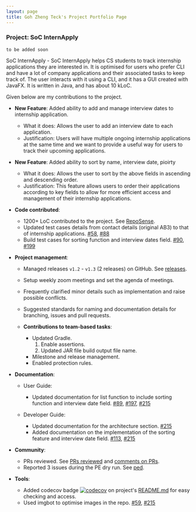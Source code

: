 ```yaml
---
layout: page
title: Goh Zheng Teck's Project Portfolio Page
---
```


### Project: SoC InternApply

`to be added soon`

SoC InternApply - SoC InternApply helps CS students to track internship applications they are interested in. It is optimised for users who prefer CLI and have a lot of company applications and their associated tasks to keep track of. The user interacts with it using a CLI, and it has a GUI created with JavaFX. It is written in Java, and has about 10 kLoC.

Given below are my contributions to the project.

* **New Feature**: Added ability to add and manage interview dates to internship application. 
  * What it does: Allows the user to add an interview date to each application. 
  * Justification: Users will have multiple ongoing internship applications at the same time and we want to provide a useful way for users to track their upcoming applications.

* **New Feature**: Added ability to sort by name, interview date, pioirty 
  * What it does: Allows the user to sort by the above fields in ascending and descending order.
  * Justification: This feature allows users to order their applications according to key fields to allow for more efficient access and management of their internship applications. 

* **Code contributed**: 
  * 1200+ LoC contributed to the project. See [RepoSense](https://nus-cs2103-ay2122s2.github.io/tp-dashboard/?search=laughingkid-sg&breakdown=true&sort=groupTitle&sortWithin=title&since=2022-02-18&timeframe=commit&mergegroup=&groupSelect=groupByRepos&checkedFileTypes=docs~functional-code~test-code~other).
  * Updated test cases details from contact details (original AB3) to that of internship applications. [#58](https://github.com/AY2122S2-CS2103T-T11-3/tp/pull/58), [#88](https://github.com/AY2122S2-CS2103T-T11-3/tp/pull/88)
  * Build test cases for sorting function and interview dates field. [#90](https://github.com/AY2122S2-CS2103T-T11-3/tp/pull/90), [#199](https://github.com/AY2122S2-CS2103T-T11-3/tp/pull/199)

* **Project management**:
  * Managed releases `v1.2` - `v1.3` (2 releases) on GitHub. See [releases](https://github.com/AY2122S2-CS2103T-T11-3/tp/releases).
  * Setup weekly zoom meetings and set the agenda of meetings.
  * Frequently clarified minor details such as implementation and raise possible conflicts.
  * Suggested standards for naming and documentation details for branching, issues and pull requests. 

  * **Contributions to team-based tasks**:
     * Updated Gradle.
       1.  Enable assertions.
       2.  Updated JAR file build output file name.
     * Milestone and release management.
     * Enabled protection rules.

<!--- * **Enhancements to existing features**: -->

* **Documentation**:
  * User Guide: 
    * Updated documentation for list function to include sorting function and interview date field. [#89](https://github.com/AY2122S2-CS2103T-T11-3/tp/pull/89), [#197](https://github.com/AY2122S2-CS2103T-T11-3/tp/pull/197), [#215](https://github.com/AY2122S2-CS2103T-T11-3/tp/pull/215)

  * Developer Guide:
    * Updated documentation for the architecture section. [#215](https://github.com/AY2122S2-CS2103T-T11-3/tp/pull/215)
    * Added documentation on the implementation of the sorting feature and interview date field. [#113](https://github.com/AY2122S2-CS2103T-T11-3/tp/pull/113), [#215](https://github.com/AY2122S2-CS2103T-T11-3/tp/pull/215)

* **Community**:
  * PRs reviewed. See [PRs reviewed](https://github.com/AY2122S2-CS2103T-T11-3/tp/issues?q=reviewed-by%3Alaughingkid-sg) and [comments on PRs](https://nus-cs2103-ay2122s2.github.io/dashboards/contents/tp-comments.html#195-goh-teck-laughingkid-sg-6-comments).
  * Reported 3 issues during the PE dry run. See [ped](https://github.com/laughingkid-sg/ped/issues).

* **Tools**:
  * Added codecov badge [![codecov](https://codecov.io/gh/AY2122S2-CS2103T-T11-3/tp/branch/master/graph/badge.svg?token=OPX1FSESUJ)](https://codecov.io/gh/AY2122S2-CS2103T-T11-3/tp) on project's [README.md](https://github.com/AY2122S2-CS2103T-T11-3/tp/blob/master/README.md) for easy checking and access.
  * Used imgbot to optimise images in the repo. [#59](https://github.com/AY2122S2-CS2103T-T11-3/tp/pull/59), [#215](https://github.com/AY2122S2-CS2103T-T11-3/tp/pull/215)

